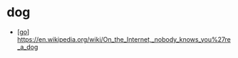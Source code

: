 # dog

- [[go]] https://en.wikipedia.org/wiki/On_the_Internet,_nobody_knows_you%27re_a_dog

[//begin]: # "Autogenerated link references for markdown compatibility"
[go]: go "Go"
[//end]: # "Autogenerated link references"